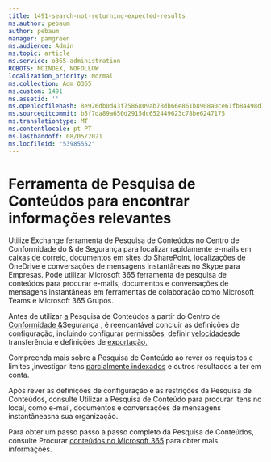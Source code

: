 ```yaml
---
title: 1491-search-not-returning-expected-results
ms.author: pebaum
author: pebaum
manager: pamgreen
ms.audience: Admin
ms.topic: article
ms.service: o365-administration
ROBOTS: NOINDEX, NOFOLLOW
localization_priority: Normal
ms.collection: Adm_O365
ms.custom: 1491
ms.assetid: ''
ms.openlocfilehash: 8e926db0d43f7586809ab78db66e861b8908a0ce61fb84498d1993bcc301d5f4
ms.sourcegitcommit: b5f7da89a650d2915dc652449623c78be6247175
ms.translationtype: MT
ms.contentlocale: pt-PT
ms.lasthandoff: 08/05/2021
ms.locfileid: "53985552"
---
```

# <a name="content-search-tool-to-find-relevant-info"></a>Ferramenta de Pesquisa de Conteúdos para encontrar informações relevantes

Utilize Exchange ferramenta de Pesquisa de Conteúdos no Centro de Conformidade do & de Segurança para localizar rapidamente e-mails em caixas de correio, documentos em sites do SharePoint, localizações de OneDrive e conversações de mensagens instantâneas no Skype para Empresas. Pode utilizar Microsoft 365 ferramenta de pesquisa de conteúdos para procurar e-mails, documentos e conversações de mensagens instantâneas em ferramentas de colaboração como Microsoft Teams e Microsoft 365 Grupos.


Antes de utilizar [a](https://sip.protection.office.com/contentsearchbeta?ContentOnly=1) Pesquisa de Conteúdos a partir do Centro de [Conformidade &](https://sip.protection.office.com/homepage)Segurança , é reencantável concluir as definições de configuração, incluindo configurar permissões, definir [velocidades](https://docs.microsoft.com/microsoft-365/compliance/permissions-filtering-for-content-search)de transferência e definições de [exportação.](https://docs.microsoft.com/microsoft-365/compliance/disable-reports-when-you-export-content-search-results) [](https://docs.microsoft.com/microsoft-365/compliance/increase-download-speeds-when-exporting-ediscovery-results)

Compreenda mais sobre a Pesquisa de Conteúdo ao rever os requisitos e limites [,](https://docs.microsoft.com/microsoft-365/compliance/limits-for-content-search)investigar itens [parcialmente indexados](https://docs.microsoft.com/microsoft-365/compliance/investigating-partially-indexed-items-in-ediscovery) e outros resultados a ter em conta.

Após rever as definições de configuração e as restrições da Pesquisa de Conteúdos, consulte Utilizar a Pesquisa de Conteúdo para procurar itens no local, como e-mail, documentos e conversações de mensagens [ </a> instantâneas](https://docs.microsoft.com/microsoft-365/compliance/content-search)na sua organização.

Para obter um passo passo a passo completo da Pesquisa de Conteúdos, consulte Procurar [conteúdos no Microsoft 365](https://docs.microsoft.com/microsoft-365/compliance/search-for-content) para obter mais informações.
